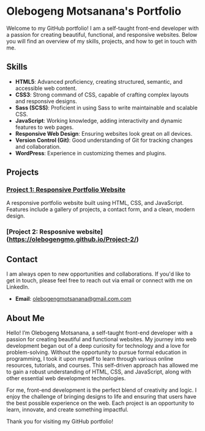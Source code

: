 # Olebogeng Motsanana's Portfolio

Welcome to my GitHub portfolio! I am a self-taught front-end developer with a passion for creating beautiful, functional, and responsive websites. Below you will find an overview of my skills, projects, and how to get in touch with me.

## Skills

- **HTML5**: Advanced proficiency, creating structured, semantic, and accessible web content.
- **CSS3**: Strong command of CSS, capable of crafting complex layouts and responsive designs.
- **Sass (SCSS)**: Proficient in using Sass to write maintainable and scalable CSS.
- **JavaScript**: Working knowledge, adding interactivity and dynamic features to web pages.
- **Responsive Web Design**: Ensuring websites look great on all devices.
- **Version Control (Git)**: Good understanding of Git for tracking changes and collaboration.
- **WordPress**: Experience in customizing themes and plugins.

## Projects

### [Project 1: Responsive Portfolio Website](https://olebogengmo.github.io/olebogeng.github.io/)
A responsive portfolio website built using HTML, CSS, and JavaScript. Features include a gallery of projects, a contact form, and a clean, modern design.
### [Project 2: Resposnive website] (https://olebogengmo.github.io/Project-2/)

## Contact

I am always open to new opportunities and collaborations. If you'd like to get in touch, please feel free to reach out via email or connect with me on LinkedIn.

- **Email**: [olebogengmotsanana@gmail.com.com](mailto:olebogengmotsanana@gmail.com)

## About Me

Hello! I’m Olebogeng Motsanana, a self-taught front-end developer with a passion for creating beautiful and functional websites. My journey into web development began out of a deep curiosity for technology and a love for problem-solving. Without the opportunity to pursue formal education in programming, I took it upon myself to learn through various online resources, tutorials, and courses. This self-driven approach has allowed me to gain a robust understanding of HTML, CSS, and JavaScript, along with other essential web development technologies.

For me, front-end development is the perfect blend of creativity and logic. I enjoy the challenge of bringing designs to life and ensuring that users have the best possible experience on the web. Each project is an opportunity to learn, innovate, and create something impactful.

Thank you for visiting my GitHub portfolio!
